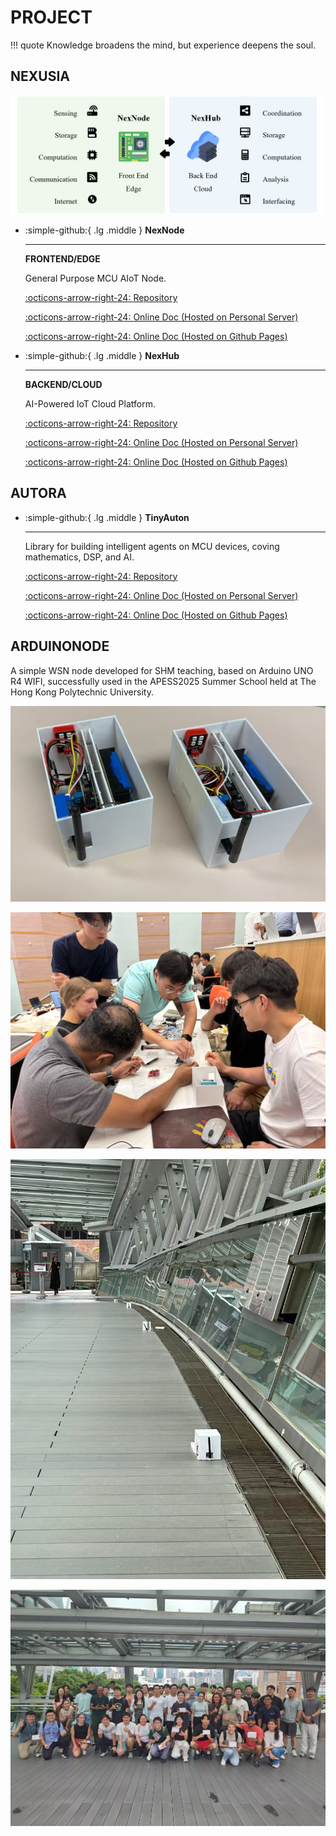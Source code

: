 # PROJECT

!!! quote
    Knowledge broadens the mind, but experience deepens the soul.

## NEXUSIA

![NEXUSIA](NEXUSIA.png)

<div class="grid cards" markdown>

-   :simple-github:{ .lg .middle } __NexNode__

    ---

    **FRONTEND/EDGE** 
    
    General Purpose MCU AIoT Node.


    [:octicons-arrow-right-24: <a href="https://github.com/Shuaiwen-Cui/NexNode.git" target="_blank"> Repository </a>](#)

    [:octicons-arrow-right-24: <a href="http://www.cuishuaiwen.com:9100/" target="_blank"> Online Doc (Hosted on Personal Server) </a>](#)

    [:octicons-arrow-right-24: <a href="https://shuaiwen-cui.github.io/NexNode/" target="_blank"> Online Doc (Hosted on Github Pages)  </a>](#)

-   :simple-github:{ .lg .middle } __NexHub__

    ---

    **BACKEND/CLOUD** 
    
    AI-Powered IoT Cloud Platform.

    [:octicons-arrow-right-24: <a href="https://github.com/Shuaiwen-Cui/NexHub.git" target="_blank"> Repository </a>](#)

    [:octicons-arrow-right-24: <a href="http://www.cuishuaiwen.com:9200/" target="_blank"> Online Doc (Hosted on Personal Server) </a>](#)

    [:octicons-arrow-right-24: <a href="https://shuaiwen-cui.github.io/NexHub/" target="_blank"> Online Doc (Hosted on Github Pages) </a>](#)

</div>

## AUTORA

<div class="grid cards" markdown>

-   :simple-github:{ .lg .middle } __TinyAuton__

    ---

    Library for building intelligent agents on MCU devices, coving mathematics, DSP, and AI.


    [:octicons-arrow-right-24: <a href="https://github.com/Shuaiwen-Cui/TinyAuton.git" target="_blank"> Repository </a>](#)

    [:octicons-arrow-right-24: <a href="http://www.cuishuaiwen.com:9300/" target="_blank"> Online Doc (Hosted on Personal Server) </a>](#)

    [:octicons-arrow-right-24: <a href="https://shuaiwen-cui.github.io/TinyAuton/" target="_blank"> Online Doc (Hosted on Github Pages) </a>](#)

</div>

## ARDUINONODE

A simple WSN node developed for SHM teaching, based on Arduino UNO R4 WIFI, successfully used in the APESS2025 Summer School held at The Hong Kong Polytechnic University.

![](arduinonode.jpg)

![](teaching.jpg)

![](deployment.jpg)

![](apess2025.jpg)
